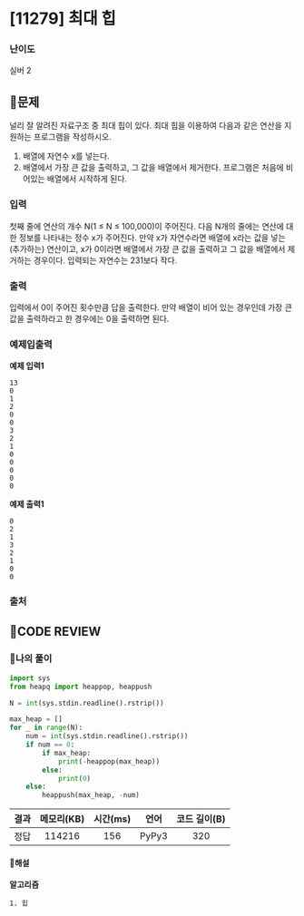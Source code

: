 # [11279] 최대 힙

### **난이도**
실버 2
## **📝문제**
널리 잘 알려진 자료구조 중 최대 힙이 있다. 최대 힙을 이용하여 다음과 같은 연산을 지원하는 프로그램을 작성하시오.

1. 배열에 자연수 x를 넣는다.
2. 배열에서 가장 큰 값을 출력하고, 그 값을 배열에서 제거한다.
프로그램은 처음에 비어있는 배열에서 시작하게 된다.
### **입력**
첫째 줄에 연산의 개수 N(1 ≤ N ≤ 100,000)이 주어진다. 다음 N개의 줄에는 연산에 대한 정보를 나타내는 정수 x가 주어진다. 만약 x가 자연수라면 배열에 x라는 값을 넣는(추가하는) 연산이고, x가 0이라면 배열에서 가장 큰 값을 출력하고 그 값을 배열에서 제거하는 경우이다. 입력되는 자연수는 231보다 작다.
### **출력**
입력에서 0이 주어진 횟수만큼 답을 출력한다. 만약 배열이 비어 있는 경우인데 가장 큰 값을 출력하라고 한 경우에는 0을 출력하면 된다.
### **예제입출력**

**예제 입력1**

```
13
0
1
2
0
0
3
2
1
0
0
0
0
0
```

**예제 출력1**

```
0
2
1
3
2
1
0
0
```

### **출처**

## **🧐CODE REVIEW**

### **🧾나의 풀이**

```python
import sys
from heapq import heappop, heappush

N = int(sys.stdin.readline().rstrip())

max_heap = []
for _ in range(N):
    num = int(sys.stdin.readline().rstrip())
    if num == 0:
        if max_heap:
            print(-heappop(max_heap))
        else:
            print(0)
    else:
        heappush(max_heap, -num)
```

결과	| 메모리(KB) |	시간(ms) |	언어 |	코드 길이(B)
:----:|:-----:|:-----:|:-----:|:--------:
정답|114216|156|PyPy3|320
#### **📝해설**

**알고리즘**
```
1. 힙
```